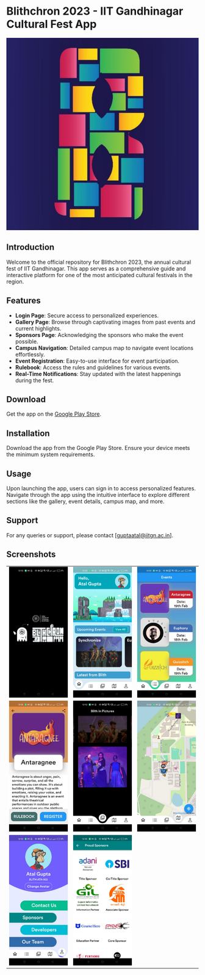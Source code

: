 # Blithchron 2023 - IIT Gandhinagar Cultural Fest App
![Blithchron Logo](bottom_navigation_bar/images/logo.jpg)

## Introduction
Welcome to the official repository for Blithchron 2023, the annual cultural fest of IIT Gandhinagar. This app serves as a comprehensive guide and interactive platform for one of the most anticipated cultural festivals in the region.

## Features
- **Login Page**: Secure access to personalized experiences.
- **Gallery Page**: Browse through captivating images from past events and current highlights.
- **Sponsors Page**: Acknowledging the sponsors who make the event possible.
- **Campus Navigation**: Detailed campus map to navigate event locations effortlessly.
- **Event Registration**: Easy-to-use interface for event participation.
- **Rulebook**: Access the rules and guidelines for various events.
- **Real-Time Notifications**: Stay updated with the latest happenings during the fest.

## Download
Get the app on the [Google Play Store](https://play.google.com/store/apps/details?id=com.iitgnapp.blithchron).

## Installation
Download the app from the Google Play Store. Ensure your device meets the minimum system requirements.

## Usage
Upon launching the app, users can sign in to access personalized features. Navigate through the app using the intuitive interface to explore different sections like the gallery, event details, campus map, and more.

## Support
For any queries or support, please contact [guptaatal@iitgn.ac.in].

## Screenshots
<table>
  <tr>
    <td><img src="bottom_navigation_bar/images/IMG-20240118-WA0003.jpg" width="100%"/></td>
    <td><img src="bottom_navigation_bar/images/IMG-20240118-WA0001.jpg" width="100%"/></td>
    <td><img src="bottom_navigation_bar/images/IMG-20240118-WA0002.jpg" width="100%"/></td>
  </tr>
  <tr>
    <td><img src="bottom_navigation_bar/images/IMG-20240118-WA0006.jpg" width="100%"/></td>
    <td><img src="bottom_navigation_bar/images/IMG-20240118-WA0004.jpg" width="100%"/></td>
    <td><img src="bottom_navigation_bar/images/IMG-20240118-WA0005.jpg" width="100%"/></td>
  </tr>
  <tr>
    <td><img src="bottom_navigation_bar/images/IMG-20240118-WA0007.jpg" width="100%"/></td>
    <td><img src="bottom_navigation_bar/images/IMG-20240118-WA0008.jpg" width="100%"/></td>
  </tr>
</table>
